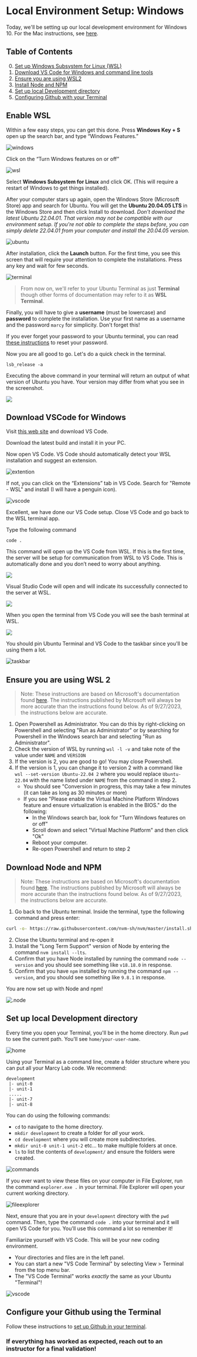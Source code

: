 # Local Environment Setup: Windows

Today, we'll be setting up our local development environment for Windows 10. For the Mac instructions, see [here](https://github.com/The-Marcy-Lab-School/local-environment-setup-mac).

## Table of Contents

0. [Set up Windows Subsystem for Linux (WSL)](#enable-wsl)
1. [Download VS Code for Windows and command line tools](#download-vscode-for-windows)
2. [Ensure you are using WSL2](#ensure-you-are-using-wsl-2)
3. [Install Node and NPM](#download-node-and-npm)
4. [Set up local Development directory](#set-up-local-development-directory)
5. [Configuring Github with your Terminal](#configure-your-github-using-the-terminal)

## Enable WSL

Within a few easy steps, you can get this done. Press **Windows Key + S** open up the search bar, and type “Windows Features.”

![windows](./img/windowfeature.webp)

Click on the “Turn Windows features on or off”

![wsl](./img/wsl.webp)

Select **Windows Subsystem for Linux** and click OK. (This will require a restart of Windows to get things installed).

After your computer stars up again, open the Windows Store (Microsoft Store) app and search for Ubuntu. You will get the **Ubuntu 20.04.05 LTS** in the Windows Store and then click Install to download. _Don't download the latest Ubuntu 22.04.01. That version may not be compatible with our environment setup. If you're not able to complete the steps before, you can simply delete 22.04.01 from your computer and install the 20.04.05 version._

![ubuntu](./img/ubuntu.png)

After installation, click the **Launch** button. For the first time, you see this screen that will require your attention to complete the installations. Press any key and wait for few seconds.

![terminal](./img/terminal.webp)

> From now on, we'll refer to your Ubuntu Terminal as just **Terminal** though other forms of documentation may refer to it as **WSL Terminal**.

Finally, you will have to give a **username** (must be lowercase) and **password** to complete the installation. Use your first name as a username and the password `marcy` for simplicity. Don't forget this!

If you ever forget your password to your Ubuntu terminal, you can read [these instructions](https://itsfoss.com/reset-linux-password-wsl/) to reset your password.

Now you are all good to go. Let's do a quick check in the terminal.

```
lsb_release -a
```

Executing the above command in your terminal will return an output of what version of Ubuntu you have. Your version may differ from what you see in the screenshot.

![](./img/check.webp)

## Download VSCode for Windows

Visit [this web site](https://code.visualstudio.com/) and download VS Code.

Download the latest build and install it in your PC.

Now open VS Code. VS Code should automatically detect your WSL installation and suggest an extension.

![extention](./img/extention.webp)

If not, you can click on the “Extensions” tab in VS Code. Search for "Remote - WSL" and install (I will have a penguin icon).

![vscode](./img/vscode.webp)

Excellent, we have done our VS Code setup. Close VS Code and go back to the WSL terminal app.

Type the following command

```
code .
```

This command will open up the VS Code from WSL. If this is the first time, the server will be setup for communication from WSL to VS Code. This is automatically done and you don’t need to worry about anything.

![](./img/loading.webp)

Visual Studio Code will open and will indicate its successfully connected to the server at WSL.

![](./img/wslubuntu.webp)

When you open the terminal from VS Code you will see the bash terminal at WSL.

![](./img/terminalubuntu.webp)

You should pin Ubuntu Terminal and VS Code to the taskbar since you'll be using them a lot.

![taskbar](./img/taskbar.png)

## Ensure you are using WSL 2

> Note: These instructions are based on Microsoft's documentation found [here](https://learn.microsoft.com/en-us/windows/wsl/install). The instructions published by Microsoft will always be more accurate than the instructions found below. As of 9/27/2023, the instructions below are accurate.

1. Open Powershell as Administrator. You can do this by right-clicking on Powershell and selecting "Run as Administrator" or by searching for Powershell in the Windows search bar and selecting "Run as Administrator".
2. Check the version of WSL by running `wsl -l -v` and take note of the value under `NAME` and `VERSION`
3. If the version is 2, you are good to go! You may close Powershell.
4. If the version is 1, you can change it to version 2 with a command like `wsl --set-version Ubuntu-22.04 2` where you would replace `Ubuntu-22.04` with the name listed under `NAME` from the command in step 2.
   - You should see "Conversion in progress, this may take a few minutes (it can take as long as 30 minutes or more)
   - If you see "Please enable the Virtual Machine Platform Windows feature and ensure virtualization is enabled in the BIOS." do the following:
     - In the Windows search bar, look for "Turn Windows features on or off"
     - Scroll down and select "Virtual Machine Platform" and then click "Ok"
     - Reboot your computer.
     - Re-open Powershell and return to step 2

## Download Node and NPM

> Note: These instructions are based on Microsoft's documentation found [here](https://learn.microsoft.com/en-us/windows/dev-environment/javascript/nodejs-on-wsl). The instructions published by Microsoft will always be more accurate than the instructions found below. As of 9/27/2023, the instructions below are accurate.

1. Go back to the Ubuntu terminal. Inside the terminal, type the following command and press enter:

```sh
curl -o- https://raw.githubusercontent.com/nvm-sh/nvm/master/install.sh | bash
```

2. Close the Ubuntu terminal and re-open it
3. Install the "Long Term Support" version of Node by entering the command `nvm install --lts`.
4. Confirm that you have Node installed by running the command `node --version` and you should see something like `v18.18.0` in response.
5. Confirm that you have `npm` installed by running the command `npm --version`, and you should see something like `9.8.1` in response.

You are now set up with Node and npm!

![.node](./img/node.webp)

## Set up local Development directory

Every time you open your Terminal, you'll be in the home directory. Run `pwd` to see the current path. You'll see `home/your-user-name`.

![home](./img/home.png)

Using your Terminal as a command line, create a folder structure where you can put all your Marcy Lab code. We recommend:

```
development
 |- unit-0
 |- unit-1
 .....
 |- unit-7
 |- unit-8
```

You can do using the following commands:

- `cd` to navigate to the home directory.
- `mkdir development` to create a folder for _all_ your work.
- `cd development` where you will create more subdirectories.
- `mkdir unit-0 unit-1 unit-2` etc... to make multiple folders at once.
- `ls` to list the contents of `development/` and ensure the folders were created.

![commands](./img/commands-windows.png)

If you ever want to view these files on your computer in File Explorer, run the command `explorer.exe .` in your terminal. File Explorer will open your current working directory.

![fileexplorer](./img/fileexplorer.png)

Next, ensure that you are in your `development` directory with the `pwd` command. Then, type the command `code .` into your terminal and it will open VS Code for you. You'll use this command a lot so remember it!

Familiarize yourself with VS Code. This will be your new coding environment.

- Your directories and files are in the left panel.
- You can start a new "VS Code Terminal" by selecting View > Terminal from the top menu bar.
- The "VS Code Terminal" works _exactly_ the same as your Ubuntu "Terminal"!

![vscode](./img/vscode-windows.png)

## Configure your Github using the Terminal

Follow these instructions to [set up Github in your terminal](https://github.com/The-Marcy-Lab-School/github-setup).

### If everything has worked as expected, reach out to an instructor for a final validation!
